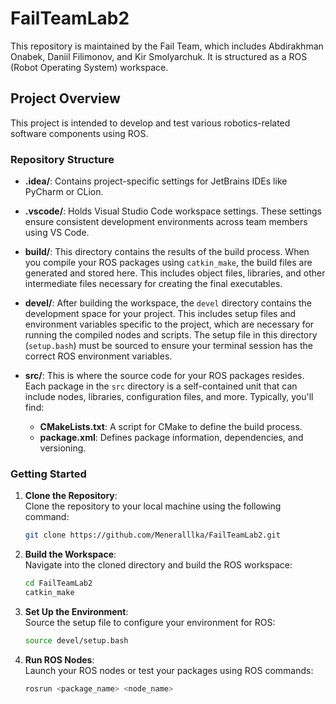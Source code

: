 # FailTeamLab2

This repository is maintained by the Fail Team, which includes Abdirakhman Onabek, Daniil Filimonov, and Kir Smolyarchuk. It is structured as a ROS (Robot Operating System) workspace.

## Project Overview

This project is intended to develop and test various robotics-related software components using ROS.

### Repository Structure

- **.idea/**: Contains project-specific settings for JetBrains IDEs like PyCharm or CLion.
  
- **.vscode/**: Holds Visual Studio Code workspace settings. These settings ensure consistent development environments across team members using VS Code.
  
- **build/**: This directory contains the results of the build process. When you compile your ROS packages using `catkin_make`, the build files are generated and stored here. This includes object files, libraries, and other intermediate files necessary for creating the final executables.
  
- **devel/**: After building the workspace, the `devel` directory contains the development space for your project. This includes setup files and environment variables specific to the project, which are necessary for running the compiled nodes and scripts. The setup file in this directory (`setup.bash`) must be sourced to ensure your terminal session has the correct ROS environment variables.
  
- **src/**: This is where the source code for your ROS packages resides. Each package in the `src` directory is a self-contained unit that can include nodes, libraries, configuration files, and more. Typically, you'll find:
  - **CMakeLists.txt**: A script for CMake to define the build process.
  - **package.xml**: Defines package information, dependencies, and versioning.

### Getting Started

1. **Clone the Repository**:  
   Clone the repository to your local machine using the following command:
   ```bash
   git clone https://github.com/Meneralllka/FailTeamLab2.git
   ```
   
2. **Build the Workspace**:  
   Navigate into the cloned directory and build the ROS workspace:
   ```bash
   cd FailTeamLab2
   catkin_make
   ```
   
3. **Set Up the Environment**:  
   Source the setup file to configure your environment for ROS:
   ```bash
   source devel/setup.bash
   ```
   
4. **Run ROS Nodes**:  
   Launch your ROS nodes or test your packages using ROS commands:
   ```bash
   rosrun <package_name> <node_name>
   ```

